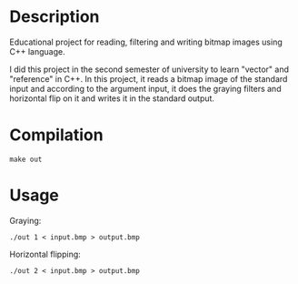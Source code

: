 # Description
Educational project for reading, filtering and writing bitmap images using C++ language.

I did this project in the second semester of university to learn "vector" and "reference" in C++. In this project, it reads a bitmap image of the standard input and according to the argument input, it does the graying filters and horizontal flip on it and writes it in the standard output.

# Compilation

```
make out
```

# Usage

Graying:

```
./out 1 < input.bmp > output.bmp
```

Horizontal flipping:

```
./out 2 < input.bmp > output.bmp
```
